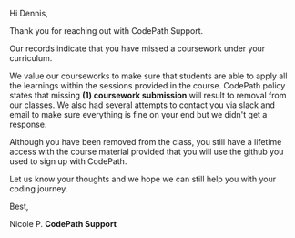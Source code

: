 Hi Dennis,

Thank you for reaching out with CodePath Support.

Our records indicate that you have missed a coursework under your curriculum. 

We value our courseworks to make sure that students are able to apply all the learnings within the sessions provided in the course. CodePath policy states that missing **(1) coursework submission** will result to removal from our classes. We also had several attempts to contact you via slack and email to make sure everything is fine on your end but we didn't get a response. 

Although you have been removed from the class, you still have a lifetime access with the course material provided that you will use the github you used to sign up with CodePath. 

Let us know your thoughts and we hope we can still help you with your coding journey. 

Best,

Nicole P. 
**CodePath Support**





